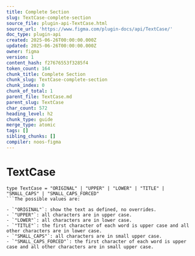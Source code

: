 ```yaml
---
title: Complete Section
slug: TextCase-complete-section
source_file: plugin-api-TextCase.html
source_url: 'https://www.figma.com/plugin-docs/api/TextCase/'
doc_type: plugin-api
created: 2025-06-26T00:00:00.000Z
updated: 2025-06-26T00:00:00.000Z
owner: figma
version: 1
content_hash: f27676553f3285f4
token_count: 164
chunk_title: Complete Section
chunk_slug: TextCase-complete-section
chunk_index: 0
chunk_of_total: 1
parent_file: TextCase.md
parent_slug: TextCase
char_count: 572
heading_level: h2
chunk_type: guide
merge_type: atomic
tags: []
sibling_chunks: []
compiler: noos-figma
---
```


# TextCase

```
type TextCase = "ORIGINAL" | "UPPER" | "LOWER" | "TITLE" | "SMALL_CAPS" | "SMALL_CAPS_FORCED"
```The possible values are:

- `"ORIGINAL"`: show the text as defined, no overrides.
- `"UPPER"`: all characters are in upper case.
- `"LOWER"`: all characters are in lower case.
- `"TITLE"`: the first character of each word is upper case and all other characters are in lower case.
- `"SMALL_CAPS"`: all characters are in small upper case.
- `"SMALL_CAPS_FORCED"`: the first character of each word is upper case and all other characters are in small upper case.
